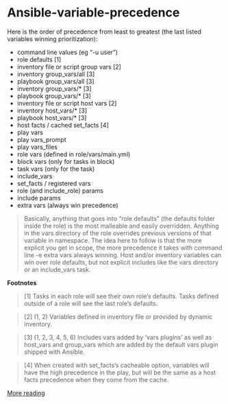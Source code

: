 # Ansible-variable-precedence

Here is the order of precedence from least to greatest (the last listed variables winning prioritization):

- command line values (eg “-u user”)
- role defaults [1]
- inventory file or script group vars [2]
- inventory group_vars/all [3]
- playbook group_vars/all [3]
- inventory group_vars/* [3]
- playbook group_vars/* [3]
- inventory file or script host vars [2]
- inventory host_vars/* [3]
- playbook host_vars/* [3]
- host facts / cached set_facts [4]
- play vars
- play vars_prompt
- play vars_files
- role vars (defined in role/vars/main.yml)
- block vars (only for tasks in block)
- task vars (only for the task)
- include_vars
- set_facts / registered vars
- role (and include_role) params
- include params
- extra vars (always win precedence)


> Basically, anything that goes into “role defaults” (the defaults folder inside the role) is the most malleable and easily overridden. Anything in the vars directory of the role overrides previous versions of that variable in namespace. The idea here to follow is that the more explicit you get in scope, the more precedence it takes with command line -e extra vars always winning. Host and/or inventory variables can win over role defaults, but not explicit includes like the vars directory or an include_vars task.

**Footnotes**

> [1] Tasks in each role will see their own role’s defaults. Tasks defined outside of a role will see the last role’s defaults.

>	[2] (1, 2) Variables defined in inventory file or provided by dynamic inventory.

>	[3] (1, 2, 3, 4, 5, 6) Includes vars added by ‘vars plugins’ as well as host_vars and group_vars which are added by the default vars plugin shipped with Ansible.

> [4] When created with set_facts’s cacheable option, variables will have the high precedence in the play, but will be the same as a host facts precedence when they come from the cache.

[More reading](https://docs.ansible.com/ansible/latest/user_guide/playbooks_variables.html#variable-precedence-where-should-i-put-a-variable)
